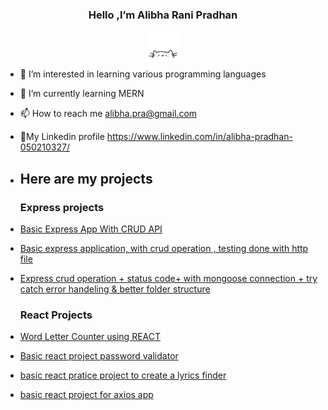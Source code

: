  <h3 align ="center"> Hello ,I’m Alibha Rani Pradhan</h3>
 <p align="center">
      <a href="https://github.com/alibha04?tab=repositories"target="_blank"> <img src="cat.webp" width="50"/></a> 
      </p>
  
   
- 👀 I’m interested in learning various programming languages
- 🌱 I’m currently learning MERN
- 📫 How to reach me alibha.pra@gmail.com
- 🔗My Linkedin profile https://www.linkedin.com/in/alibha-pradhan-050210327/
  
 
- ## Here are my projects
  ### Express projects
- [Basic Express App With CRUD API](https://github.com/alibha04/expressAPI1)
- [Basic express application, with crud operation , testing done with http file](https://github.com/alibha04/expressApp2)
-  [ Express crud operation +  status code+ with mongoose connection + try catch error handeling & better folder structure](https://github.com/alibha04/expressAPIl2)

   ### React Projects
- [Word Letter Counter using REACT](https://github.com/alibha04/reactProject)
- [Basic react project password validator](https://github.com/alibha04/reactProjectMain/tree/main/password-validator)
-  [basic react pratice project to create a lyrics finder](https://github.com/alibha04/reactProjectMain/tree/main/lyrics-finder)
 - [basic react project for axios app](https://github.com/alibha04/reactProjectMain/tree/main/axios-lab)
  
  
